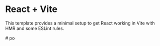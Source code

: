 # React + Vite

This template provides a minimal setup to get React working in Vite with HMR and some ESLint rules.

#   p o  
 